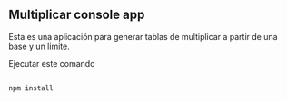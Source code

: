 
## Multiplicar console app

Esta es una aplicación para generar tablas de multiplicar a partir de una base y un limite.

Ejecutar este comando
```

npm install
```